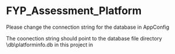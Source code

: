 # FYP_Assessment_Platform

Please change the connection string for the database in AppConfig

The coonection string should point to the database file directory \db\platforminfo.db in this project in 
